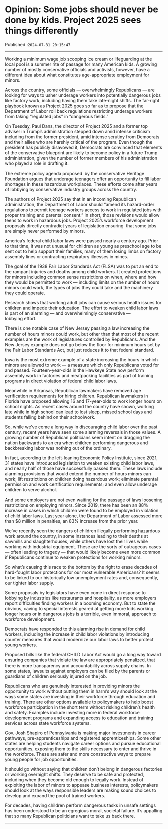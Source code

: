 # Opinion: Some jobs should never be done by kids. Project 2025 sees things differently

Published :`2024-07-31 20:15:47`

---

Working a minimum wage job scooping ice cream or lifeguarding at the local pool is a summer rite of passage for many American kids. A growing number of mostly conservative officials and activists, however, have a different idea about what constitutes age-appropriate employment for minors.

Across the country, some officials — overwhelmingly Republicans — are looking for ways to usher underage workers into potentially dangerous jobs like factory work, including having them take late-night shifts. The far-right playbook known as Project 2025 goes so far as to propose that the Department of Labor roll back regulations restricting underage workers from taking “regulated jobs” in “dangerous fields.”

On Tuesday, Paul Dans, the director of Project 2025 and a former top adviser in Trump’s administration stepped down amid intense criticism including from the former president, amid intense scrutiny from Democrats and their allies who are harshly critical of the program. Even though the president has publicly disavowed it, Democrats are convinced that elements of the conservative blueprint are likely to become policy in a future Trump administration, given the number of former members of his administration who played a role in drafting it.

The extreme policy agenda proposed  by the conservative Heritage Foundation argues that underage teenagers offer an opportunity to fill labor shortages in these hazardous workplaces. These efforts come after years of lobbying by conservative industry groups across the country.

The authors of Project 2025 say that in an incoming Republican administration, the Department of Labor should “amend its hazard-order regulations to permit teenage workers access to work in regulated jobs with proper training and parental consent.” In short, those revisions would allow  teens to work in hazardous jobs. Project 2025’s workforce development proposals directly contradict years of legislation ensuring  that some jobs are simply never performed by minors.

America’s federal child labor laws were passed nearly a century ago. Prior to that time, it was not unusual for children as young as preschool age to be sent out to help support their families, many of them losing limbs on factory assembly lines or contracting respiratory illnesses in mines.

The goal of the 1938 Fair Labor Standards Act (FLSA) was to put an end to the rampant injuries and deaths among child workers. It created protections for minors including common sense restrictions on when, where and how they would be permitted to work — including limits on the number of hours minors could work, the types of jobs they could take and the machinery they could operate.

Research shows that working adult jobs can cause serious health issues for children and impede their education. The effort to weaken child labor laws is part of an alarming — and overwhelmingly conservative — lobbying effort.

There is one notable case of New Jersey passing a law increasing the number of hours minors could work, but other than that most of the recent examples are the work of legislatures controlled by Republicans. And the New Jersey example does not go below the floor for minimum hours set by the Fair Labor Standards Act, but just reduces it to that federal standard.

Iowa is the most extreme example of a state increasing the hours in which minors are allowed to work — a measure which only Republicans voted for and passed. Fourteen-year-olds in the Hawkeye State now perform assembly work in factories and meatpacking facilities as part of training programs in direct violation of federal child labor laws.

Meanwhile in Arkansas, Republican lawmakers have removed age verification requirements for hiring children. Republican lawmakers in Florida have proposed allowing 16 and 17-year-olds to work longer hours on school nights. As recent cases around the country have shown, working late while in high school can lead to lost sleep, missed school days and students falling behind on their schoolwork.

So, while we’ve come a long way in discouraging child labor over the past century, recent years have seen some alarming reversals in those values. A growing number of Republican politicians seem intent on dragging the nation backwards to an era when children performing dangerous and backbreaking labor was nothing out of the ordinary.

In fact, according to the left-leaning Economic Policy Institute, since 2021, 31 states have introduced legislation to weaken existing child labor laws, and nearly half of those have successfully passed them. These laws include alarming provisions that would extend the number of hours minors can work; lift restrictions on children doing hazardous work; eliminate parental permission and work certification requirements; and even allow underage children to serve alcohol.

And some employers are not even waiting for the passage of laws loosening restrictions on employing minors. Since 2019, there has been an 88% increase in cases in which children were found to be employed in violation of child labor laws. Last year alone, the Department of Labor assessed more than $8 million in penalties, an 83% increase from the prior year.

We’ve recently seen the dangers of children illegally performing hazardous work around the country, in some instances leading to their deaths at sawmills and slaughterhouses, while others have lost their lives while working with industrial equipment. These are the sorts of outrageous cases — often leading to tragedy — that would likely become even more common if Republicans continue to weaken protections for working minors.

So what’s causing this race to the bottom by the right to erase decades of hard-fought labor protections for our most vulnerable Americans? It seems to be linked to our historically low unemployment rates and, consequently, our tighter labor supply.

Some proposals by legislators have even come in direct response to lobbying by industries like restaurants and hospitality, as more employers report difficulties finding workers in a booming economy. But to state the obvious, caving to special interests geared at getting more kids working longer hours or in dangerous jobs is a terrible, even immoral, approach to workforce development.

Democrats have responded to this alarming rise in demand for child workers, including the increase in child labor violations by introducing counter measures that would modernize our labor laws to better protect young workers.

Proposed bills like the federal CHILD Labor Act would go a long way toward ensuring companies that violate the law are appropriately penalized, that there is more transparency and accountability across supply chains. In some states, lawsuits against employers can be filed by the parents or guardians of children seriously injured on the job.

Republicans who are genuinely interested in providing minors the opportunity to work without putting them in harm’s way should look at the ways some states are investing in their workforce through education and training. There are other options available to policymakers to help boost workforce participation in the short term without risking children’s health and safety. Examples include investing more in federal workforce development programs and expanding access to education and training services across state workforce systems.

Gov. Josh Shapiro of Pennsylvania is making major investments in career pathways, pre-apprenticeships and registered apprenticeships. Some other states are helping students navigate career options and pursue educational opportunities, exposing them to the skills necessary to enter and thrive in the workforce. These are safer and more constructive ways to prepare young people for job opportunities.

It should go without saying that children don’t belong in dangerous factories or working overnight shifts. They deserve to be safe and protected, including when they become old enough to legally work. Instead of exploiting the labor of minors to appease business interests, policymakers should look at the ways responsible leaders are making sound choices to develop and expand the pool of trained workers.

For decades, having children perform dangerous tasks in unsafe settings has been understood to be an egregious moral, societal failure. It’s appalling that so many Republican politicians want to take us back there.

---

